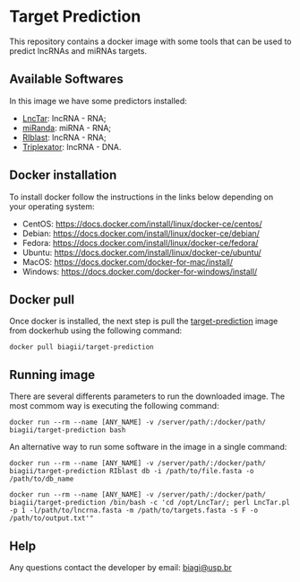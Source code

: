 # Target Prediction
This repository contains a docker image with some tools that can be used to predict lncRNAs and miRNAs targets.


## Available Softwares
In this image we have some predictors installed:
- [LncTar](http://www.cuilab.cn/lnctar): lncRNA - RNA;
- [miRanda](http://cbio.mskcc.org/microrna_data/manual.html): miRNA - RNA;
- [RIblast](https://github.com/fukunagatsu/RIblast): lncRNA - RNA;
- [Triplexator](http://bioinformatics.org.au/tools/triplexator/manual.html): lncRNA - DNA.


## Docker installation
To install docker follow the instructions in the links below depending on your operating system:
- CentOS: https://docs.docker.com/install/linux/docker-ce/centos/
- Debian: https://docs.docker.com/install/linux/docker-ce/debian/
- Fedora: https://docs.docker.com/install/linux/docker-ce/fedora/
- Ubuntu: https://docs.docker.com/install/linux/docker-ce/ubuntu/
- MacOS: https://docs.docker.com/docker-for-mac/install/
- Windows: https://docs.docker.com/docker-for-windows/install/


## Docker pull
Once docker is installed, the next step is pull the [target-prediction](https://hub.docker.com/r/biagii/target-prediction) image from dockerhub using the following command:
```
docker pull biagii/target-prediction
```


## Running image
There are several differents parameters to run the downloaded image. The most commom way is executing the following command:
```
docker run --rm --name [ANY_NAME] -v /server/path/:/docker/path/ biagii/target-prediction bash
```

An alternative way to run some software in the image in a single command:
```
docker run --rm --name [ANY_NAME] -v /server/path/:/docker/path/ biagii/target-prediction RIblast db -i /path/to/file.fasta -o /path/to/db_name

docker run --rm --name [ANY_NAME] -v /server/path/:/docker/path/ biagii/target-prediction /bin/bash -c 'cd /opt/LncTar/; perl LncTar.pl -p 1 -l/path/to/lncrna.fasta -m /path/to/targets.fasta -s F -o /path/to/output.txt'"
```


## Help
Any questions contact the developer by email: biagi@usp.br
